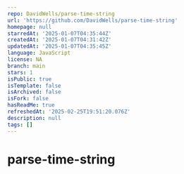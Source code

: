 ```yaml
---
repo: DavidWells/parse-time-string
url: 'https://github.com/DavidWells/parse-time-string'
homepage: null
starredAt: '2025-01-07T04:35:44Z'
createdAt: '2025-01-07T04:31:42Z'
updatedAt: '2025-01-07T04:35:45Z'
language: JavaScript
license: NA
branch: main
stars: 1
isPublic: true
isTemplate: false
isArchived: false
isFork: false
hasReadMe: true
refreshedAt: '2025-02-25T19:51:20.076Z'
description: null
tags: []
---
```


# parse-time-string
